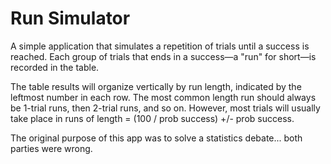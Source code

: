 # Run Simulator
A simple application that simulates a repetition of trials until a success is reached. Each group of trials that ends in a success—a "run" for short—is recorded in the table. 

The table results will organize vertically by run length, indicated by the leftmost number in each row. The most common length run should always be 1-trial runs, then 2-trial runs, and so on. However, most trials will usually take place in runs of length = (100 / prob success) +/- prob success.

The original purpose of this app was to solve a statistics debate... both parties were wrong.
